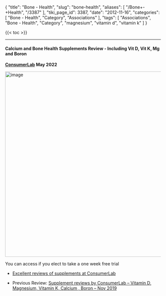 {
    "title": "Bone - Health",
    "slug": "bone-health",
    "aliases": [
        "/Bone+-+Health",
        "/3387"
    ],
    "tiki_page_id": 3387,
    "date": "2012-11-16",
    "categories": [
        "Bone - Health",
        "Category",
        "Associations"
    ],
    "tags": [
        "Associations",
        "Bone - Health",
        "Category",
        "magnesium",
        "vitamin d",
        "vitamin k"
    ]
}


{{< toc >}} 

---

#### Calcium and Bone Health Supplements Review - Including Vit D, Vit K, Mg and Boron

 **[ConsumerLab](https://www.consumerlab.com/reviews/bone-supplements-calcium-with-vitamin-d-k-magnesium/calcium/?j=3004340&sfmc_sub=4618332&l=529_HTML&u=31627246&mid=7276525&jb=14001&utm_medium=email&utm_source=exacttarget&utm_campaign=newsletter&utm_term=&utm_content=vit_d_omega_member_de_send) May 2022** 

<img src="https://d1bk1kqxc0sym.cloudfront.net/attachments/jpeg/bone-supplements-cl.jpg" alt="image" width="600">

You can access if you elect to take a one week free trial

* [Excellent reviews of supplements at ConsumerLab](/posts/excellent-reviews-of-supplements-at-consumerlab)

* Previous Review: [Supplement reviews by ConsumerLab – Vitamin D, Magnesium, Vitamin K, Calcium , Boron – Nov 2019](/posts/supplement-reviews-by-consumerlab-vitamin-d-magnesium-vitamin-k-calcium-boron)